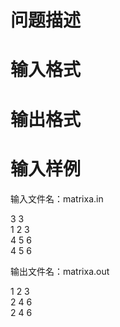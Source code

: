 

# 问题描述



# 输入格式



# 输出格式



# 输入样例


<p>
输入文件名：matrixa.in
</p>
<p>
3 3<br/>
1 2 3<br/>
4 5 6<br/>
4 5 6
</p>
<p>
输出文件名：matrixa.out
</p>
1 2 3<br/>
2 4 6<br/>
2 4 6
<p>
<br/>
</p>
<p>
<br/>
</p>
